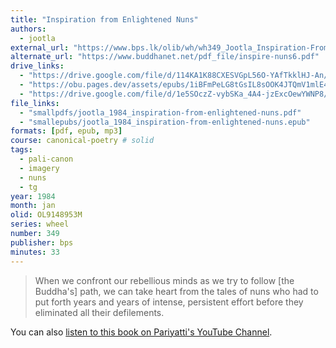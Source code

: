 ```yaml
---
title: "Inspiration from Enlightened Nuns"
authors:
  - jootla
external_url: "https://www.bps.lk/olib/wh/wh349_Jootla_Inspiration-From-Enlightened-Nuns.html"
alternate_url: "https://www.buddhanet.net/pdf_file/inspire-nuns6.pdf"
drive_links:
  - "https://drive.google.com/file/d/114KA1K88CXESVGpL56O-YAfTkklHJ-An/view?usp=drivesdk"
  - "https://obu.pages.dev/assets/epubs/1iBFmPeLG8tGsIL8sOOK4JTQmV1mlE4Xu.epub"
  - "https://drive.google.com/file/d/1e5SOczZ-vybSKa_4A4-jzExcOewYWNP8/view?usp=drive_link"
file_links:
  - "smallpdfs/jootla_1984_inspiration-from-enlightened-nuns.pdf"
  - "smallepubs/jootla_1984_inspiration-from-enlightened-nuns.epub"
formats: [pdf, epub, mp3]
course: canonical-poetry # solid
tags:
  - pali-canon
  - imagery
  - nuns
  - tg
year: 1984
month: jan
olid: OL9148953M
series: wheel
number: 349
publisher: bps
minutes: 33
---
```


> When we confront our rebellious minds as we try to follow [the Buddha's] path, we can take heart from the tales of nuns who had to put forth years and years of intense, persistent effort before they eliminated all their defilements.

You can also [listen to this book on Pariyatti's YouTube Channel](https://www.youtube.com/watch?v=_0Mhjcb26tA).

